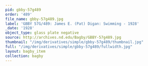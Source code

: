 ```yaml
---
pid: gbby-57g489
order: '489'
file_name: gbby-57g489.jpg
label: 'GBBY 57G/489: James E. (Pat) Digan: Swimming - 1928'
_date: '1928'
object_type: glass plate negative
source: http://archives.nd.edu/Bagby/GBBY-57g489.jpg
thumbnail: "/img/derivatives/simple/gbby-57g489/thumbnail.jpg"
full: "/img/derivatives/simple/gbby-57g489/fullwidth.jpg"
layout: bagby_item
collection: bagby
---
```

